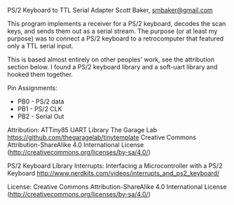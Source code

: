 PS/2 Keyboard to TTL Serial Adapter
Scott Baker, smbaker@gmail.com

This program implements a receiver for a PS/2 keyboard, decodes the scan keys,
and sends them out as a serial stream. The purpose (or at least my purpose) was
to connect a PS/2 keyboard to a retrocomputer that featured only a TTL serial
input. 

This is based almost entirely on other peoples' work, see the attribution section below.
I found a PS/2 keyboard library and a soft-uart library and hooked them together.

Pin Assignments:
- PB0 - PS/2 data
- PB1 - PS/2 CLK
- PB2 - Serial Out

Attribution:
   ATTiny85 UART Library 
      The Garage Lab
      https://github.com/thegaragelab/tinytemplate
      Creative Commons Attribution-ShareAlike 4.0 International License (http://creativecommons.org/licenses/by-sa/4.0/)

   PS/2 Keyboard Library
      Interrupts: Interfacing a Microcontroller with a PS/2 Keyboard
      http://www.nerdkits.com/videos/interrupts_and_ps2_keyboard/

License:
   Creative Commons Attribution-ShareAlike 4.0 International License (http://creativecommons.org/licenses/by-sa/4.0/)
